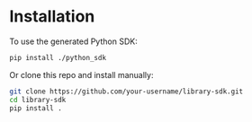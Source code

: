 # Installation

To use the generated Python SDK:

```bash
pip install ./python_sdk
```

Or clone this repo and install manually:

```bash
git clone https://github.com/your-username/library-sdk.git
cd library-sdk
pip install .
```